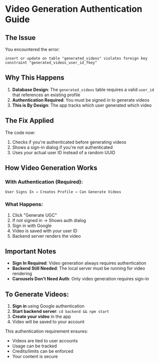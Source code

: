 # Video Generation Authentication Guide

## The Issue

You encountered the error:
```
insert or update on table "generated_videos" violates foreign key constraint "generated_videos_user_id_fkey"
```

## Why This Happens

1. **Database Design**: The `generated_videos` table requires a valid `user_id` that references an existing profile
2. **Authentication Required**: You must be signed in to generate videos
3. **This is By Design**: The app tracks which user generated which video

## The Fix Applied

The code now:
1. Checks if you're authenticated before generating videos
2. Shows a sign-in dialog if you're not authenticated
3. Uses your actual user ID instead of a random UUID

## How Video Generation Works

### With Authentication (Required):
```
User Signs In → Creates Profile → Can Generate Videos
```

### What Happens:
1. Click "Generate UGC"
2. If not signed in → Shows auth dialog
3. Sign in with Google
4. Video is saved with your user ID
5. Backend server renders the video

## Important Notes

- **Sign In Required**: Video generation always requires authentication
- **Backend Still Needed**: The local server must be running for video rendering
- **Carousels Don't Need Auth**: Only video generation requires sign-in

## To Generate Videos:

1. **Sign in** using Google authentication
2. **Start backend server**: `cd backend && npm start`
3. **Create your video** in the app
4. Video will be saved to your account

This authentication requirement ensures:
- Videos are tied to user accounts
- Usage can be tracked
- Credits/limits can be enforced
- Your content is secure 
